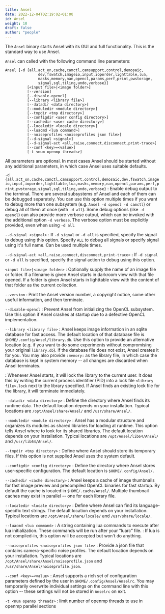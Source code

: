 ```yaml
---
title: Ansel
date: 2022-12-04T02:19:02+01:00
id: Ansel
weight: 10
draft: false
author: "people"
---
```


The `Ansel` binary starts Ansel with its GUI and full functionality. This is the standard way to use Ansel.

`Ansel` can called with the following command line parameters:

```
Ansel [-d {all,act_on,cache,camctl,camsupport,control,demosaic,
               dev,fswatch,imageio,input,ioporder,lighttable,lua,
               masks,memory,nan,opencl,params,perf,print,pwstorage,
               signal,sql,tiling,undo,verbose}]
          [<input file>|<image folder>]
          [--version]
          [--disable-opencl]
          [--library <library file>]
          [--datadir <data directory>]
          [--moduledir <module directory>]
          [--tmpdir <tmp directory>]
          [--configdir <user config directory>]
          [--cachedir <user cache directory>]
          [--localedir <locale directory>]
          [--luacmd <lua command>]
          [--noiseprofiles <noiseprofiles json file>]
          [--d-signal <signal>]
          [--d-signal-act <all,raise,connect,disconnect,print-trace>]
          [--conf <key>=<value>]
          [-t <num openmp threads>]
```

All parameters are optional. In most cases Ansel should be started without any additional parameters, in which case Ansel uses suitable defaults.

`-d {all,act_on,cache,camctl,camsupport,control,demosaic,dev,fswatch,imageio,input,ioporder,lighttable,lua,masks,memory,nan,opencl,params,perf,print,pwstorage,signal,sql,tiling,undo,verbose}`
: Enable debug output to the terminal. There are several subsystems of Ansel and each of them can be debugged separately. You can use this option multiple times if you want to debug more than one subsystem (e.g. `Ansel -d opencl -d camctl`) or debug all of them at once (with `-d all`). Some debug options (like `-d opencl`) can also provide more verbose output, which can be invoked with the additional option `-d verbose`. The verbose option must be explicitly provided, even when using `-d all`.

`--d-signal <signal>`
: If `-d signal` or `-d all` is specified, specify the signal to debug using this option. Specify `ALL` to debug all signals or specify signal using it's full name. Can be used multiple times.

`--d-signal-act <all,raise,connect,disconnect,print-trace>`
: If `-d signal` or `-d all` is specified, specify the signal action to debug using this option.

`<input file>|<image folder>`
: Optionally supply the name of an image file or folder. If a filename is given Ansel starts in darkroom view with that file opened. If a folder is given Ansel starts in lighttable view with the content of that folder as the current collection.

`--version`
: Print the Ansel version number, a copyright notice, some other useful information, and then terminate.

`--disable-opencl`
: Prevent Ansel from initializing the OpenCL subsystem. Use this option if Ansel crashes at startup due to a defective OpenCL implementation.

`--library <library file>`
: Ansel keeps image information in an sqlite database for fast access. The default location of that database file is `$HOME/.config/Ansel/library.db`. Use this option to provide an alternative location (e.g. if you want to do some experiments without compromising your original `library.db`). If the database file does not exist, Ansel creates it for you. You may also provide `:memory:` as the library file, in which case the database is kept in system memory -- all changes are discarded when Ansel terminates.

: Whenever Ansel starts, it will lock the library to the current user. It does this by writing the current process identifier (PID) into a lock file `<library file>.lock` next to the library specified. If Ansel finds an existing lock file for the library, it will terminate immediately.

`--datadir <data directory>`
: Define the directory where Ansel finds its runtime data. The default location depends on your installation. Typical locations are `/opt/Ansel/share/Ansel/` and `/usr/share/Ansel/`.

`--moduledir <module directory>`
: Ansel has a modular structure and organizes its modules as shared libraries for loading at runtime. This option tells Ansel where to look for its shared libraries. The default location depends on your installation. Typical locations are `/opt/Ansel/lib64/Ansel/` and `/usr/lib64/Ansel/`.

`--tmpdir <tmp directory>`
: Define where Ansel should store its temporary files. If this option is not supplied Ansel uses the system default.

`--configdir <config directory>`
: Define the directory where Ansel stores user-specific configuration. The default location is `$HOME/.config/Ansel/`.

`--cachedir <cache directory>`
: Ansel keeps a cache of image thumbnails for fast image preview and precompiled OpenCL binaries for fast startup. By default the cache is located in `$HOME/.cache/Ansel/`. Multiple thumbnail caches may exist in parallel -- one for each library file.

`--localedir <locale directory>`
: Define where Ansel can find its language-specific text strings. The default location depends on your installation. Typical locations are `/opt/Ansel/share/locale/` and `/usr/share/locale/`.

`--luacmd <lua command>`
: A string containing lua commands to execute after lua initialization. These commands will be run after your “luarc” file.
: If lua is not compiled-in, this option will be accepted but won't do anything.

`--noiseprofiles <noiseprofiles json file>`
: Provide a json file that contains camera-specific noise profiles. The default location depends on your installation. Typical locations are `/opt/Ansel/share/Ansel/noiseprofile.json` and `/usr/share/Ansel/noiseprofile.json`.

`--conf <key>=<value>`
: Ansel supports a rich set of configuration parameters defined by the user in `$HOME/.config/Ansel/Anselrc`. You may temporarily overwrite individual settings on the command line with this option -- these settings will not be stored in `Anselrc` on exit.

`-t <num openmp threads>`
: limit number of openmp threads to use in openmp parallel sections
